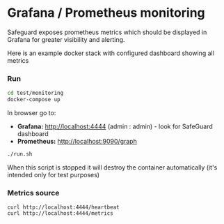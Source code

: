 # Grafana / Prometheus monitoring

Safeguard exposes prometheus metrics which should be displayed in Grafana for greater visibility and alerting.

Here is an example docker stack with configured dashboard showing all metrics

### Run
```bash
cd test/monitoring
docker-compose up
```

In browser go to:
- **Grafana:** [http://localhost:4444](http://localhost:3000) (admin : admin) - look for SafeGuard dashboard
- **Prometheus:** [http://localhost:9090/graph](http://localhost:9090/graph)

```bash
./run.sh
```
When this script is stopped it will destroy the container automatically (it's intended only for test purposes)


### Metrics source
```
curl http://localhost:4444/heartbeat
curl http://localhost:4444/metrics
```